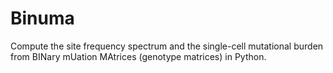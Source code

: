 # Binuma
Compute the site frequency spectrum and the single-cell mutational burden from BINary mUation MAtrices (genotype matrices) in Python.
